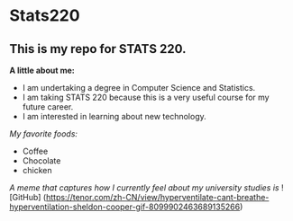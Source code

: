 # Stats220

## This is my repo for STATS 220.

**A little about me:**

- I am undertaking a degree in Computer Science and Statistics.
- I am taking STATS 220 because this is a very useful course for my future career.
- I am interested in learning about new technology.

*My favorite foods:*
* Coffee
* Chocolate
* chicken

*A meme that captures how I currently feel about my university studies is* ![GitHub]
(https://tenor.com/zh-CN/view/hyperventilate-cant-breathe-hyperventilation-sheldon-cooper-gif-8099902463689135266)
